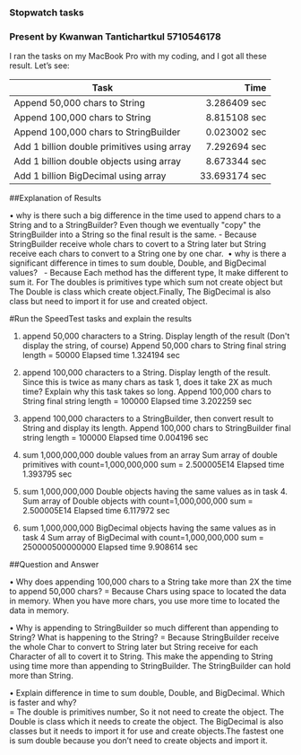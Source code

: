 ### Stopwatch tasks 
### Present by Kwanwan Tantichartkul 5710546178
I ran the tasks on my MacBook Pro with my coding, and I got all these result.
Let’s see:

Task                                             | Time 
-------------------------------------------------|---------------: 
Append 50,000 chars to String         		 | 3.286409 sec 
Append 100,000 chars to String        		 | 8.815108 sec 
Append 100,000 chars to StringBuilder            | 0.023002 sec 
Add 1 billion double primitives using array      | 7.292694 sec
Add 1 billion double objects using array         | 8.673344 sec
Add 1 billion BigDecimal using array             | 33.693174 sec

##Explanation of Results

   • why is there such a big difference in the time used to append chars to a String and to a StringBuilder? Even though we eventually "copy" the StringBuilder into a String so the final result is the same. 
     -  Because StringBuilder receive whole chars to covert to a String later but String receive each chars to convert to a String one by one char. 
   • why is there a significant difference in times to sum double, Double, and BigDecimal values?  
     -  Because Each method has the different type, It make different to sum it. For The doubles is primitives type which sum not create object but The Double is class which create object.Finally, The BigDecimal is also class but need to import it for use and created object.


#Run the SpeedTest tasks and explain the results

 
1. append 50,000 characters to a String. Display length of the result (Don't display the string, of course) 
Append 50,000 chars to String
final string length = 50000
Elapsed time 1.324194 sec


2. append 100,000 characters to a String. Display length of the result. Since this is twice as many chars as task 1, does it take 2X as much time? Explain why this task takes so long.
Append 100,000 chars to String
final string length = 100000
Elapsed time 3.202259 sec


3. append 100,000 characters to a StringBuilder, then convert result to String and display its length. 
Append 100,000 chars to StringBuilder
final string length = 100000
Elapsed time 0.004196 sec


4. sum 1,000,000,000 double values from an array
Sum array of double primitives with count=1,000,000,000
sum = 2.500005E14
Elapsed time 1.393795 sec


5. sum 1,000,000,000 Double objects having the same values as in task 4.
Sum array of Double objects with count=1,000,000,000 
sum = 2.500005E14
Elapsed time 6.117972 sec


6. sum 1,000,000,000 BigDecimal objects having the same values as in task 4
Sum array of BigDecimal with count=1,000,000,000
sum = 250000500000000
Elapsed time 9.908614 sec


##Question and Answer


  • Why does appending 100,000 chars to a String take more than 2X the time to append 50,000 chars? 
	= Because Chars using space to located the data in memory. When you have more chars, you use more time to located the data in memory.


  • Why is appending to StringBuilder so much different than appending to String? What is happening to the String? 
	 = Because StringBuilder receive the whole Char to convert to String later but String receive for each Character of all to covert it to String. This make the appending to String using time more than appending to StringBuilder. The StringBuilder can hold more than String.


  • Explain difference in time to sum double, Double, and BigDecimal. Which is faster and why?   
         = The double is primitives number, So it not need to create the object. The Double is class which it needs to create the object. The BigDecimal is also classes but it needs to import it for use and create objects.The fastest one is sum double because you don’t need to create objects and import it. 
